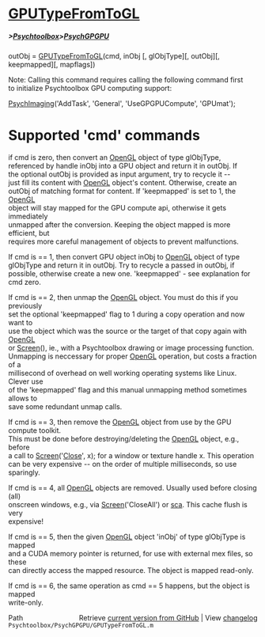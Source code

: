 # [GPUTypeFromToGL](GPUTypeFromToGL)
##### >[Psychtoolbox](Psychtoolbox)>[PsychGPGPU](PsychGPGPU)

outObj = [GPUTypeFromToGL](GPUTypeFromToGL)(cmd, inObj [, glObjType][, outObj][, keepmapped][, mapflags])  
  
Note: Calling this command requires calling the following command first  
to initialize Psychtoolbox GPU computing support:  
  
[PsychImaging](PsychImaging)('AddTask', 'General', 'UseGPGPUCompute', 'GPUmat');  
  
# Supported 'cmd' commands  
  
if cmd is zero, then convert an [OpenGL](OpenGL) object of type glObjType,  
referenced by handle inObj into a GPU object and return it in outObj. If  
the optional outObj is provided as input argument, try to recycle it --  
just fill its content with [OpenGL](OpenGL) object's content. Otherwise, create an  
outObj of matching format for content. If 'keepmapped' is set to 1, the [OpenGL](OpenGL)  
object will stay mapped for the GPU compute api, otherwise it gets immediately  
unmapped after the conversion. Keeping the object mapped is more efficient, but  
requires more careful management of objects to prevent malfunctions.  
  
If cmd is == 1, then convert GPU object inObj to [OpenGL](OpenGL) object of type  
glObjType and return it in outObj. Try to recycle a passed in outObj, if  
possible, otherwise create a new one. 'keepmapped' - see explanation for cmd zero.  
  
If cmd is == 2, then unmap the [OpenGL](OpenGL) object. You must do this if you previously  
set the optional 'keepmapped' flag to 1 during a copy operation and now want to  
use the object which was the source or the target of that copy again with [OpenGL](OpenGL)  
or [Screen](Screen)(), ie., with a Psychtoolbox drawing or image processing function.  
Unmapping is neccessary for proper [OpenGL](OpenGL) operation, but costs a fraction of a  
millisecond of overhead on well working operating systems like Linux. Clever use  
of the 'keepmapped' flag and this manual unmapping method sometimes allows to  
save some redundant unmap calls.  
  
If cmd is == 3, then remove the [OpenGL](OpenGL) object from use by the GPU compute toolkit.  
This must be done before destroying/deleting the [OpenGL](OpenGL) object, e.g., before  
a call to [Screen](Screen)('[Close](Close)', x); for a window or texture handle x. This operation  
can be very expensive -- on the order of multiple milliseconds, so use sparingly.  
  
If cmd is == 4, all [OpenGL](OpenGL) objects are removed. Usually used before closing (all)  
onscreen windows, e.g., via [Screen](Screen)('CloseAll') or [sca](sca). This cache flush is very  
expensive!  
  
If cmd is == 5, then the given [OpenGL](OpenGL) object 'inObj' of type glObjType is mapped  
and a CUDA memory pointer is returned, for use with external mex files, so these  
can directly access the mapped resource. The object is mapped read-only.  
  
If cmd is == 6, the same operation as cmd == 5 happens, but the object is mapped  
write-only.  




<div class="code_header" style="text-align:right;">
  <span style="float:left;">Path&nbsp;&nbsp;</span> <span class="counter">Retrieve <a href=
  "https://raw.github.com/Psychtoolbox-3/Psychtoolbox-3/beta/Psychtoolbox/PsychGPGPU/GPUTypeFromToGL.m">current version from GitHub</a> | View <a href=
  "https://github.com/Psychtoolbox-3/Psychtoolbox-3/commits/beta/Psychtoolbox/PsychGPGPU/GPUTypeFromToGL.m">changelog</a></span>
</div>
<div class="code">
  <code>Psychtoolbox/PsychGPGPU/GPUTypeFromToGL.m</code>
</div>

